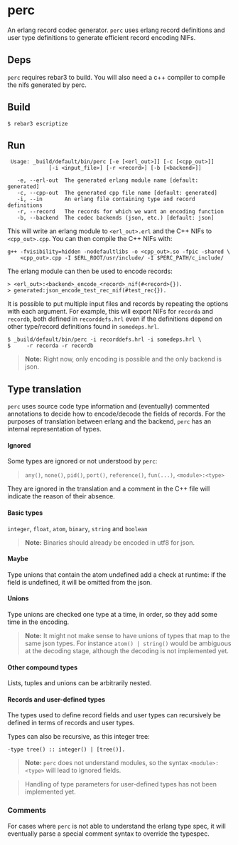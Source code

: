 perc
=====

An erlang record codec generator. `perc` uses erlang record
definitions and user type definitions to generate efficient record
encoding NIFs.


Deps
----

`perc` requires rebar3 to build. You will also need a c++ compiler to
compile the nifs generated by perc.

Build
-----

    $ rebar3 escriptize

Run
---
```
 Usage: _build/default/bin/perc [-e [<erl_out>]] [-c [<cpp_out>]]
             [-i <input_file>] [-r <record>] [-b [<backend>]]

   -e, --erl-out  The generated erlang module name [default: generated]
   -c, --cpp-out  The generated cpp file name [default: generated]
   -i, --in       An erlang file containing type and record definitions
   -r, --record   The records for which we want an encoding function
   -b, --backend  The codec backends (json, etc.) [default: json]
```

This will write an erlang module to `<erl_out>.erl` and the C++ NIFs
to `<cpp_out>.cpp`. You can then compile the C++ NIFs with:

```
g++ -fvisibility=hidden -nodefaultlibs -o <cpp_out>.so -fpic -shared \
    <cpp_out>.cpp -I $ERL_ROOT/usr/include/ -I $PERC_PATH/c_include/
```

The erlang module can then be used to encode records:

```
> <erl_out>:<backend>_encode_<record>_nif(#<record>{}).
> generated:json_encode_test_rec_nif(#test_rec{}).
```

It is possible to put multiple input files and records by repeating
the options with each argument. For example, this will export NIFs for
`recorda` and `recordb`, both defined in `recorddefs.hrl` even if the
definitions depend on other type/record definitions found in
`somedeps.hrl`.

```
$ _build/default/bin/perc -i recorddefs.hrl -i somedeps.hrl \
$     -r recorda -r recordb
```

> **Note:** Right now, only encoding is possible and the only backend is json.

Type translation
----------------

`perc` uses source code type information and (eventually) commented
annotations to decide how to encode/decode the fields of records. For
the purposes of translation between erlang and the backend, `perc` has
an internal representation of types.

#### Ignored

Some types are ignored or not understood by `perc`:

> `any()`, `none()`, `pid()`, `port()`, `reference()`, `fun(...)`,
>  `<module>:<type>`

They are ignored in the translation and a comment in the C++ file will
indicate the reason of their absence.

#### Basic types

`integer`, `float`, `atom`, `binary`, `string` and `boolean`

> **Note:** Binaries should already be encoded in utf8 for json.

#### Maybe

Type unions that contain the atom undefined add a check at runtime: if
the field is undefined, it will be omitted from the json.

#### Unions

Type unions are checked one type at a time, in order, so they add some
time in the encoding.

> **Note:** It might not make sense to have unions of types that map
> to the same json types. For instance `atom() | string()` would be
> ambiguous at the decoding stage, although the decoding is not
> implemented yet.

#### Other compound types

Lists, tuples and unions can be arbitrarily nested.

#### Records and user-defined types

The types used to define record fields and user types can recursively
be defined in terms of records and user types.

Types can also be recursive, as this integer tree:

```
-type tree() :: integer() | [tree()].
```

> **Note:** `perc` does not understand modules, so the syntax
>     `<module>:<type>` will lead to ignored fields.

> Handling of type parameters for user-defined types has not been
> implemented yet.

### Comments

For cases where `perc` is not able to understand the erlang type spec,
it will eventually parse a special comment syntax to override the
typespec.
